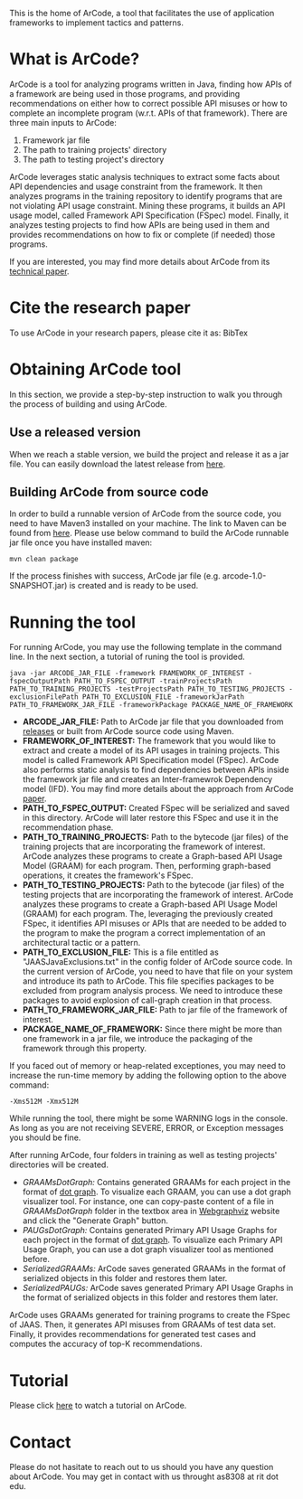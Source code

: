 This is the home of ArCode, a tool that facilitates the use of application frameworks to implement tactics and patterns. 

# What is ArCode?
ArCode is a tool for analyzing programs written in Java, finding how APIs of a framework are being used in those programs, and providing recommendations on either how to correct possible API misuses or how to complete an incomplete program (w.r.t. APIs of that framework).
There are three main inputs to ArCode:

1. Framework jar file
2. The path to training projects' directory
3. The path to testing project's directory

ArCode leverages static analysis techniques to extract some facts about API dependencies and usage constraint from the framework. It then analyzes programs in the training repository to identify programs that are not violating API usage constraint. Mining these programs, it builds an API usage model, called Framework API Specification (FSpec) model. Finally, it analyzes testing projects to find how APIs are being used in them and provides recommendations on how to fix or complete (if needed) those programs.

If you are interested, you may find more details about ArCode from its [technical paper](https://a-shokri.github.io/assets/Ali%20Shokri-ArCode-ICSA2021-Accepted.pdf).

# Cite the research paper
To use ArCode in your research papers, please cite it as: BibTex

# Obtaining ArCode tool
In this section, we provide a step-by-step instruction to walk you through the process of building and using ArCode.

## Use a released version
When we reach a stable version, we build the project and release it as a jar file. You can easily download the latest release from [here](../../releases/). 

## Building ArCode from source code
In order to build a runnable version of ArCode from the source code, you need to have Maven3 installed on your machine. The link to Maven can be found from [here](https://maven.apache.org/).
Please use below command to build the ArCode runnable jar file once you have installed maven:
```
mvn clean package
```

If the process finishes with success, ArCode jar file (e.g. arcode-1.0-SNAPSHOT.jar) is created and is ready to be used.

# Running the tool
For running ArCode, you may use the following template in the command line. In the next section, a tutorial of runing the tool is provided.
```
java -jar ARCODE_JAR_FILE -framework FRAMEWORK_OF_INTEREST -fspecOutputPath PATH_TO_FSPEC_OUTPUT -trainProjectsPath PATH_TO_TRAINING_PROJECTS -testProjectsPath PATH_TO_TESTING_PROJECTS -exclusionFilePath PATH_TO_EXCLUSION_FILE -frameworkJarPath PATH_TO_FRAMEWORK_JAR_FILE -frameworkPackage PACKAGE_NAME_OF_FRAMEWORK
```
- **ARCODE_JAR_FILE:** Path to ArCode jar file that you downloaded from [releases](../../releases/) or built from ArCode source code using Maven.
- **FRAMEWORK_OF_INTEREST:** The framework that you would like to extract and create a model of its API usages in training projects. This model is called Framework API Specification model (FSpec). ArCode also performs static analysis to find dependencies between APIs inside the framework jar file and creates an Inter-framewrok Dependency model (IFD). You may find more details about the approach from ArCode [paper](https://a-shokri.github.io/assets/Ali%20Shokri-ArCode-ICSA2021-Accepted.pdf).
- **PATH_TO_FSPEC_OUTPUT:** Created FSpec will be serialized and saved in this directory. ArCode will later restore this FSpec and use it in the recommendation phase.
- **PATH_TO_TRAINING_PROJECTS:** Path to the bytecode (jar files) of the training projects that are incorporating the framework of interest. ArCode analyzes these programs to create a Graph-based API Usage Model (GRAAM) for each program. Then, performing graph-based operations, it creates the framework's FSpec. 
- **PATH_TO_TESTING_PROJECTS:** Path to the bytecode (jar files) of the testing projects that are incorporating the framework of interest. ArCode analyzes these programs to create a Graph-based API Usage Model (GRAAM) for each program. The, leveraging the previously created FSpec, it identifies API misuses or APIs that are needed to be added to the program to make the program a correct implementation of an architectural tactic or a pattern.
- **PATH_TO_EXCLUSION_FILE:** This is a file entitled as "JAASJavaExclusions.txt" in the config folder of ArCode source code. In the current version of ArCode, you need to have that file on your system and introduce its path to ArCode. This file specifies packages to be excluded from program analysis process. We need to introduce these packages to avoid explosion of call-graph creation in that process.
- **PATH_TO_FRAMEWORK_JAR_FILE:** Path to jar file of the framework of interest.
- **PACKAGE_NAME_OF_FRAMEWORK:** Since there might be more than one framework in a jar file, we introduce the packaging of the framework through this property.

If you faced out of memory or heap-related exceptiones, you may need to increase the run-time memory by adding the following option to the above command:
```
-Xms512M -Xmx512M
```
While running the tool, there might be some WARNING logs in the console. As long as you are not receiving SEVERE, ERROR, or Exception messages you should be fine.

After running ArCode, four folders in training as well as testing projects' directories will be created.
* *GRAAMsDotGraph:* Contains generated GRAAMs for each project in the format of [dot graph](https://en.wikipedia.org/wiki/DOT_(graph_description_language)). To visualize each GRAAM, you can use a dot graph visualizer tool. For instance, one can copy-paste content of a file in *GRAAMsDotGraph* folder in the textbox area in [Webgraphviz](http://www.webgraphviz.com/) website and click the "Generate Graph" button.
* *PAUGsDotGraph:* Contains generated Primary API Usage Graphs for each project in the format of [dot graph](https://en.wikipedia.org/wiki/DOT_(graph_description_language)). To visualize each Primary API Usage Graph, you can use a dot graph visualizer tool as mentioned before.
* *SerializedGRAAMs:* ArCode saves generated GRAAMs in the format of serialized objects in this folder and restores them later.
* *SerializedPAUGs:* ArCode saves generated Primary API Usage Graphs in the format of serialized objects in this folder and restores them later.

ArCode uses GRAAMs generated for training programs to create the FSpec of JAAS. Then, it generates API misuses from GRAAMs of test data set. Finally, it provides recommendations for generated test cases and computes the accuracy of top-K recommendations. 

# Tutorial
Please click [here](https://youtu.be/f1AmjF3uIVw) to watch a tutorial on ArCode.

# Contact
Please do not hasitate to reach out to us should you have any question about ArCode. You may get in contact with us throught as8308 at rit dot edu.
